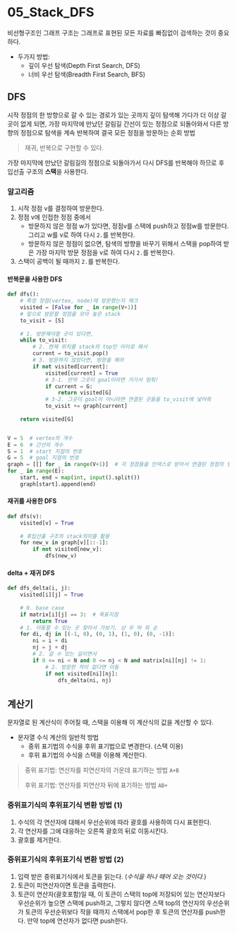 # 05_Stack_DFS

비선형구조인 그래프 구조는 그래프로 표현된 모든 자료를 빠짐없이 검색하는 것이 중요하다.

* 두가지 방법:
  * 깊이 우선 탐색(Depth First Search, DFS)
  * 너비 우선 탐색(Breadth First Search, BFS)



## DFS

시작 정점의 한 방향으로 갈 수 있는 경로가 있는 곳까지 깊이 탐색해 가다가 더 이상 갈 곳이 없게 되면, 가장 마지막에 만났던 갈림길 간선이 있는 정점으로 되돌아와서 다른 방향의 정점으로 탐색을 계속 반복하여 결국 모든 정점을 방문하는 순회 방법

> 재귀, 반복으로 구현할 수 있다.

가장 마지막에 만났던 갈림길의 정점으로 되돌아가서 다시 DFS를 반복해야 하므로 후입선출 구조의 **스택**을 사용한다.



### 알고리즘

1. 시작 정점 v를 결정하여 방문한다.
2. 정점 v에 인접한 정점 중에서
   * 방문하지 않은 정점 w가 있다면, 정점v를 스택에 push하고 정점w를 방문한다. 그리고 w를 v로 하여 다시 `2.`를 반복한다.
   * 방문하지 않은 정점이 없으면, 탐색의 방향을 바꾸기 위해서 스택을 pop하여 받은 가장 마지막 방문 정점을 v로 하여 다시 `2.`를 반복한다.
3. 스택이 공백이 될 때까지 `2.`를 반복한다.



#### 반복문을 사용한 DFS

```python
def dfs():
    # 특정 정점(vertex, node)에 방문했는지 체크
    visited = [False for _ in range(V+1)]
    # 앞으로 방문할 정점을 모아 놓은 stack
    to_visit = [S]
    
    # 1. 방문해야할 곳이 있다면,
    while to_visit:
        # 2. 현재 위치를 stack의 top인 아이로 해서
        current = to_visit.pop()
        # 3. 방문하지 않았다면, 방문을 해라
        if not visited[current]:
            visited[current] = True
            # 3-1. 만약 그곳이 goal이라면 거기서 멈춰!
            if current = G:
                return visited[G]
            # 3-2. 그곳이 goal이 아니라면 연결된 곳들을 to_visit에 넣어줘
            to_visit += graph[current]
    
    return visited[G]


V = 5  # vertex의 개수
E = 6  # 간선의 개수
S = 1  # start 지점의 번호
G = 5  # goal 지점의 번호
graph = [[] for _ in range(V+1)]  # 각 정점들을 인덱스로 받아서 연결된 정점의 번호를 갖고있는 2차원 배열
for _ in range(E):
    start, end = map(int, input().split())
    graph[start].append(end)

```



#### 재귀를 사용한 DFS

```python
def dfs(v):
    visited[v] = True
    
    # 후입선출 구조의 stack의미를 활용
    for new_v in graph[v][::-1]:
        if not visited[new_v]:
            dfs(new_v)
```

#### delta + 재귀 DFS

```python
def dfs_delta(i, j):
    visited[i][j] = True
    
    # 0. base case
    if matrix[i][j] == 3:  # 목표지점
        return True
    # 1. 이동할 수 있는 곳 찾아서 가보기. 상 우 하 좌 순
    for di, dj in [(-1, 0), (0, 1), (1, 0), (0, -1)]:
        ni = i + di
        nj = j + dj
        # 2. 갈 수 있는 길이면서
        if 0 <= ni < N and 0 <= nj < N and matrix[ni][nj] != 1:
            # 2. 방문한 적이 없다면 이동
            if not visited[ni][nj]:
                dfs_delta(ni, nj)
```



## 계산기

문자열로 된 계산식이 주어질 때, 스택을 이용해 이 계산식의 값을 계산할 수 있다.

* 문자열 수식 계산의 일반적 방법
  * 중위 표기법의 수식을 후위 표기법으로 변경한다. (스택 이용)
  * 후위 표기법의 수식을 스택을 이용해 계산한다.

> 중위 표기법: 연산자를 피연산자의 가운데 표기하는 방법 `A+B`
>
> 후위 표기법: 연산자를 피연산자 뒤에 표기하는 방법 `AB+`



### 중위표기식의 후위표기식 변환 방법 (1)

1. 수식의 각 연산자에 대해서 우선순위에 따라 괄호를 사용하여 다시 표현한다.
2. 각 연산자를 그에 대응하는 오른쪽 괄호의 뒤로 이동시킨다.
3. 괄호를 제거한다.



### 중위표기식의 후위표기식 변환 방법 (2)

1. 입력 받은 중위표기식에서 토큰을 읽는다. (*수식을 하나 떼어 오는 것이다.*)
2. 토큰이 피연산자이면 토큰을 출력한다.
3. 토큰이 연산자(괄호포함)일 때, 이 토큰이 스택의 top에 저장되어 있는 연산자보다 우선순위가 높으면 스택에 push하고, 그렇지 않다면 스택 top의 연산자의 우선순위가 토큰의 우선순위보다 작을 때까지 스택에서 pop한 후 토큰의 연산자를 push한다. 만약 top에 연산자가 없다면 push한다.